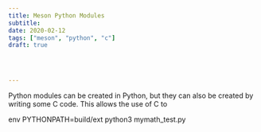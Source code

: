 ```yaml
---
title: Meson Python Modules
subtitle:
date: 2020-02-12
tags: ["meson", "python", "c"]
draft: true




---
```


Python modules can be created in Python, but they can also be created by writing some C code.  This allows the use of C to 

env PYTHONPATH=build/ext python3 mymath_test.py